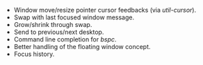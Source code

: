 - Window move/resize pointer cursor feedbacks (via *util-cursor*).
- Swap with last focused window message.
- Grow/shrink through swap.
- Send to previous/next desktop.
- Command line completion for *bspc*.
- Better handling of the floating window concept.
- Focus history.
